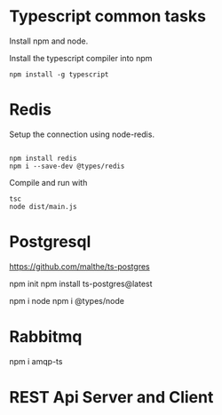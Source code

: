 # Typescript common tasks

Install npm and node.

Install the typescript compiler into npm

```
npm install -g typescript
```

# Redis 

Setup the connection using node-redis.

```

npm install redis
npm i --save-dev @types/redis

```

Compile and run with 

```
tsc
node dist/main.js
```

# Postgresql 

https://github.com/malthe/ts-postgres

npm init
npm install ts-postgres@latest

npm i node
npm i @types/node

# Rabbitmq 

npm i amqp-ts



# REST Api Server and Client
